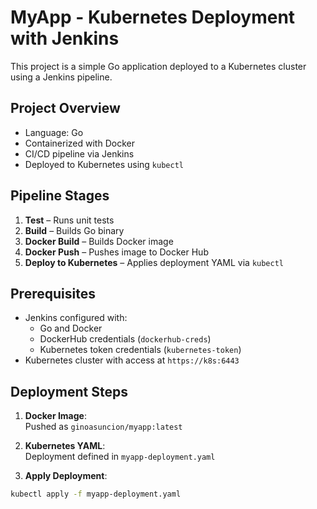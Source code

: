 # MyApp - Kubernetes Deployment with Jenkins

This project is a simple Go application deployed to a Kubernetes cluster using a Jenkins pipeline.

## Project Overview

- Language: Go
- Containerized with Docker
- CI/CD pipeline via Jenkins
- Deployed to Kubernetes using `kubectl`

## Pipeline Stages

1. **Test** – Runs unit tests
2. **Build** – Builds Go binary
3. **Docker Build** – Builds Docker image
4. **Docker Push** – Pushes image to Docker Hub
5. **Deploy to Kubernetes** – Applies deployment YAML via `kubectl`

## Prerequisites

- Jenkins configured with:
  - Go and Docker
  - DockerHub credentials (`dockerhub-creds`)
  - Kubernetes token credentials (`kubernetes-token`)
- Kubernetes cluster with access at `https://k8s:6443`

## Deployment Steps

1. **Docker Image**:  
   Pushed as `ginoasuncion/myapp:latest`

2. **Kubernetes YAML**:  
   Deployment defined in `myapp-deployment.yaml`

3. **Apply Deployment**:

```bash
kubectl apply -f myapp-deployment.yaml

